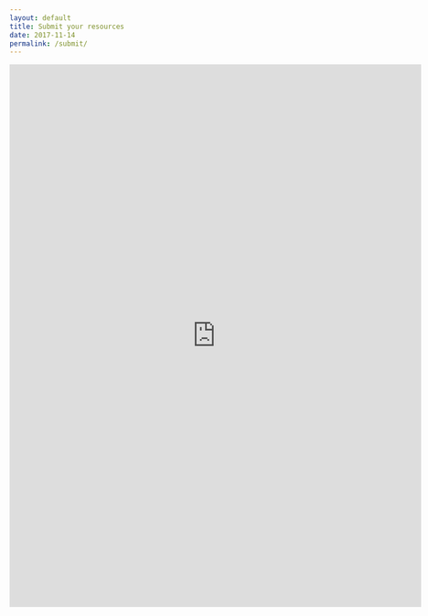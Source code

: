 ```yaml
---
layout: default
title: Submit your resources
date: 2017-11-14
permalink: /submit/
---
```



<iframe src="https://docs.google.com/forms/d/e/1FAIpQLSfctmRHG7o-cK7FNY5H1N5Ek_KVCRqP8EhbwSVELt0g2a5B_w/viewform?embedded=true" 
    width="720" 
    height="950" 
    frameborder="0" 
    marginheight="0" 
    marginwidth="0">Loading...</iframe>